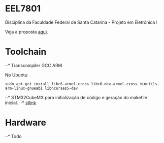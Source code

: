 # EEL7801
Disciplina da Faculdade Federal de Santa Catarina - Projeto em Eletrônica I

Veja a proposta [aqui](tex_src/proposta).

# Toolchain
⋅⋅* Transcompiler GCC ARM

No Ubuntu: 
```
sudo apt-get install libc6-armel-cross libc6-dev-armel-cross binutils-arm-linux-gnueabi libncurses5-dev

```
⋅⋅* STM32CubeMX para initialização de código e geração do makefile inicial.
⋅⋅* [stlink](https://github.com/texane/stlink)

# Hardware
⋅⋅* Todo
